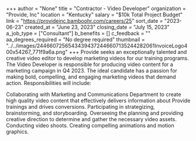 +++
author = "None"
title = "Contractor - Video Developer"
organization = "Provide, Inc"
location = "Kentucky"
salary = "$10k Total Project Budget"
link = "https://provideinc.bamboohr.com/careers/25"
sort_date = "2023-06-23"
created_at = "June 23, 2023"
closing_date = "July 15, 2023"
a_job_type = ["Consultant"]
b_benefits = []
c_feedback = ""
aa_degrees_required = "No degree required"
thumbnail = "../../images/24466072565434394372446607135244282061InvoiceLogo400x54267_771f9a6a.png"
+++
Provide seeks an exceptionally talented and creative video editor to develop marketing videos for our training programs. The Video Developer is responsible for producing video content for a marketing campaign in Q4 2023. The ideal candidate has a passion for making bold, compelling, and engaging marketing videos that demand action. Responsibilities will include: 

Collaborating with Marketing and Communications Department to create high quality video content that effectively delivers information about Provide trainings and drives conversions. 
Participating in strategizing, brainstorming, and storyboarding. 
Overseeing the planning and providing creative direction to determine and gather the necessary video assets. 
Conducting video shoots. 
Creating compelling animations and motion graphics. 